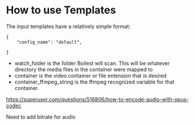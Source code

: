 # How to use Templates

The input templates have a relatively simple format:

    {
        "config_name": "default",
     
    }

  - watch_folder is the folder Boilest will scan.  This will be whatever directory the media files in the container were mapped to
  - container is the video container or file extension that is desired
  - container_ffmpeg_string is the ffmpeg recognized variable for that container.




  https://superuser.com/questions/516806/how-to-encode-audio-with-opus-codec

  Need to add bitrate for audio